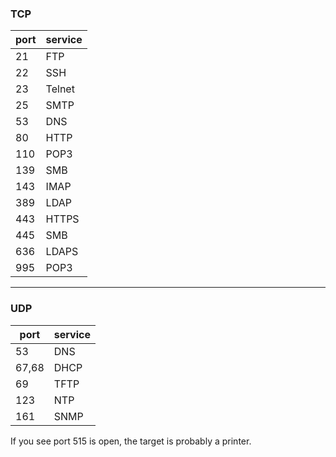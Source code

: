 ### TCP
port|service|
---|---|
21|FTP|
22|SSH|
23|Telnet|
25|SMTP|
53|DNS|
80|HTTP|
110|POP3|
139|SMB|
143|IMAP|
389|LDAP|
443|HTTPS|
445|SMB|
636|LDAPS|
995|POP3|

---
### UDP
port|service|
---|---|
53|DNS|
67,68|DHCP|
69|TFTP|
123|NTP|
161|SNMP|


If you see port 515 is open, the target is probably a printer.